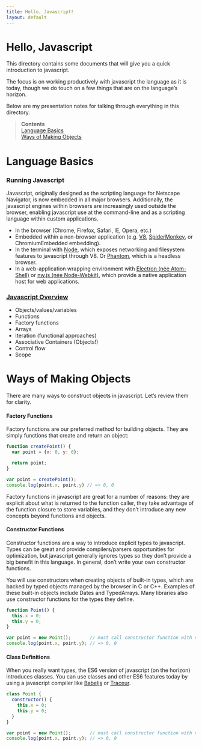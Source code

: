```yaml
---
title: Hello, Javascript!
layout: default
---
```


<h1 class="title">Hello, Javascript</h1>

This directory contains some documents that will give you a quick introduction to javascript.

The focus is on working productively with javascript the language as it is today, though we do touch on a few things that are on the language’s horizon.

Below are my presentation notes for talking through everything in this directory.

> **Contents**<br/>
> [Language Basics](#language-basics)<br/>
> [Ways of Making Objects](#ways-of-making-objects)<br/>

# Language Basics

### Running Javascript

Javascript, originally designed as the scripting language for Netscape Navigator, is now embedded in all major browsers. Additionally, the javascript engines within browsers are increasingly used outside the browser, enabling javascript use at the command-line and as a scripting language within custom applications.

- In the browser (Chrome, Firefox, Safari, IE, Opera, etc.)
- Embedded within a non-browser application (e.g. [V8](https://developers.google.com/v8/), [SpiderMonkey](https://developer.mozilla.org/en-US/docs/Mozilla/Projects/SpiderMonkey), or ChromiumEmbedded embedding).
- In the terminal with [Node](https://nodejs.org/), which exposes networking and filesystem features to javascript through V8. Or [Phantom](http://phantomjs.org/), which is a headless browser.
- In a web-application wrapping environment with [Electron (née Atom-Shell)](https://github.com/atom/electron) or [nw.js (née Node-Webkit)](https://github.com/nwjs/nw.js/), which provide a native application host for web applications.

### [Javascript Overview](javascript-overview.html)

- Objects/values/variables
- Functions
- Factory functions
- Arrays
- Iteration (functional approaches)
- Associative Containers (Objects!)
- Control flow
- Scope

# Ways of Making Objects

There are many ways to construct objects in javascript. Let’s review them for clarity.

#### Factory Functions

Factory functions are our preferred method for building objects. They are simply functions that create and return an object:

```javascript
function createPoint() {
  var point = {x: 0, y: 0};

  return point;
}

var point = createPoint();
console.log(point.x, point.y) // => 0, 0
```

Factory functions in javascript are great for a number of reasons: they are explicit about what is returned to the function caller, they take advantage of the function closure to store variables, and they don’t introduce any new concepts beyond functions and objects.

#### Constructor Functions

Constructor functions are a way to introduce explicit types to javascript. Types can be great and provide compilers/parsers opportunities for optimization, but javascript generally ignores types so they don’t provide a big benefit in this language. In general, don’t write your own constructor functions.

You will use constructors when creating objects of built-in types, which are backed by  typed objects managed by the browser in C or C++. Examples of these built-in objects include Dates and TypedArrays. Many libraries also use constructor functions for the types they define.

```javascript
function Point() {
  this.x = 0;
  this.y = 0;
}

var point = new Point();       // must call constructor function with new!
console.log(point.x, point.y); // => 0, 0
```

#### Class Definitions

When you really want types, the ES6 version of javascript (on the horizon) introduces classes. You can use classes and other ES6 features today by using a javascript compiler like [Babeljs](http://babeljs.io/) or [Traceur](https://github.com/google/traceur-compiler).

```javascript
class Point {
  constructor() {
    this.x = 0;
    this.y = 0;
  }
}

var point = new Point();       // must call constructor function with new!
console.log(point.x, point.y); // => 0, 0
```
